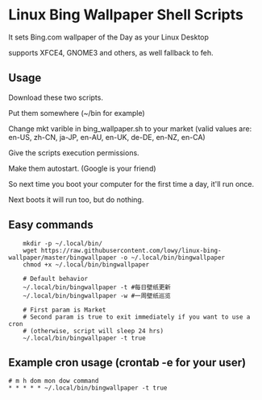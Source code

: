 # Linux Bing Wallpaper Shell Scripts

It sets Bing.com wallpaper of the Day as your Linux Desktop

supports XFCE4, GNOME3 and others, as well fallback to feh.

## Usage

Download these two scripts.

Put them somewhere (~/bin for example)

Change mkt varible in bing_wallpaper.sh to your market (valid values are: en-US, zh-CN, ja-JP, en-AU, en-UK, de-DE, en-NZ, en-CA)

Give the scripts execution permissions.

Make them autostart. (Google is your friend)

So next time you boot your computer for the first time a day, it'll run once.

Next boots it will run too, but do nothing.

## Easy commands

        mkdir -p ~/.local/bin/
        wget https://raw.githubusercontent.com/lowy/linux-bing-wallpaper/master/bingwallpaper -o ~/.local/bin/bingwallpaper
        chmod +x ~/.local/bin/bingwallpaper

        # Default behavior
        ~/.local/bin/bingwallpaper -t #每日壁纸更新
        ~/.local/bin/bingwallpaper -w #一周壁纸巡览

        # First param is Market
        # Second param is true to exit immediately if you want to use a cron
        # (otherwise, script will sleep 24 hrs)
        ~/.local/bin/bingwallpaper -t true

## Example cron usage (crontab -e for your user)
```
# m h dom mon dow command
* * * * * ~/.local/bin/bingwallpaper -t true
```
